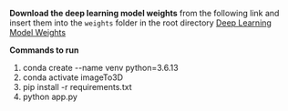  **Download the deep learning model weights** from the following link and insert them into the `weights` folder in the root directory
[Deep Learning Model Weights](https://drive.google.com/file/d/14fDV0b_sKDg0_DkQBTyO1UaT6mHrW9es/view?usp=sharing)

**Commands to run**
1. conda create --name venv python=3.6.13
2. conda activate imageTo3D
3. pip install -r requirements.txt
4. python app.py